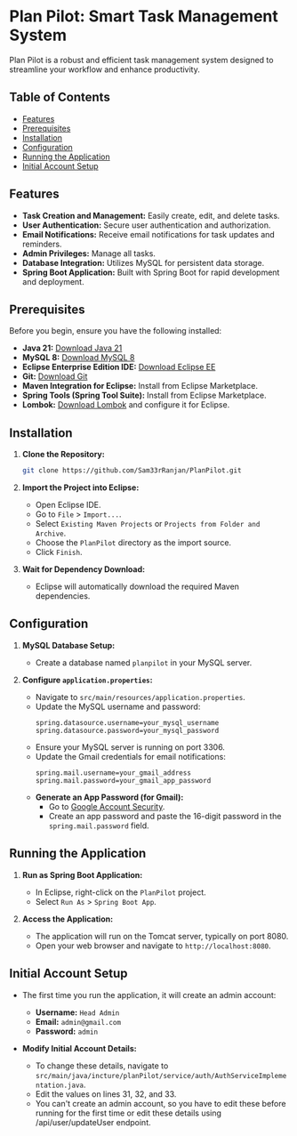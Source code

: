 # Plan Pilot: Smart Task Management System

Plan Pilot is a robust and efficient task management system designed to streamline your workflow and enhance productivity.

## Table of Contents

- [Features](#features)
- [Prerequisites](#prerequisites)
- [Installation](#installation)
- [Configuration](#configuration)
- [Running the Application](#running-the-application)
- [Initial Account Setup](#initial-account-setup)

## Features

- **Task Creation and Management:** Easily create, edit, and delete tasks.
- **User Authentication:** Secure user authentication and authorization.
- **Email Notifications:** Receive email notifications for task updates and reminders.
- **Admin Privileges:** Manage all tasks.
- **Database Integration:** Utilizes MySQL for persistent data storage.
- **Spring Boot Application:** Built with Spring Boot for rapid development and deployment.

## Prerequisites

Before you begin, ensure you have the following installed:

- **Java 21:** [Download Java 21](https://www.oracle.com/java/technologies/javase-jdk21-archive-downloads.html)
- **MySQL 8:** [Download MySQL 8](https://dev.mysql.com/downloads/mysql/)
- **Eclipse Enterprise Edition IDE:** [Download Eclipse EE](https://www.eclipse.org/downloads/packages/release/2023-12/r/eclipse-ide-enterprise-java-and-web-developers)
- **Git:** [Download Git](https://git-scm.com/downloads)
- **Maven Integration for Eclipse:** Install from Eclipse Marketplace.
- **Spring Tools (Spring Tool Suite):** Install from Eclipse Marketplace.
- **Lombok:** [Download Lombok](https://projectlombok.org/download) and configure it for Eclipse.

## Installation

1.  **Clone the Repository:**
    ```bash
    git clone https://github.com/Sam33rRanjan/PlanPilot.git
    ```

2.  **Import the Project into Eclipse:**
    -   Open Eclipse IDE.
    -   Go to `File` > `Import...`.
    -   Select `Existing Maven Projects` or `Projects from Folder and Archive`.
    -   Choose the `PlanPilot` directory as the import source.
    -   Click `Finish`.

3.  **Wait for Dependency Download:**
    -   Eclipse will automatically download the required Maven dependencies.

## Configuration

1.  **MySQL Database Setup:**
    -   Create a database named `planpilot` in your MySQL server.

2.  **Configure `application.properties`:**
    -   Navigate to `src/main/resources/application.properties`.
    -   Update the MySQL username and password:
        ```properties
        spring.datasource.username=your_mysql_username
        spring.datasource.password=your_mysql_password
        ```
    -   Ensure your MySQL server is running on port 3306.
    -   Update the Gmail credentials for email notifications:
        ```properties
        spring.mail.username=your_gmail_address
        spring.mail.password=your_gmail_app_password
        ```
    -   **Generate an App Password (for Gmail):**
        -   Go to [Google Account Security](https://myaccount.google.com/apppasswords).
        -   Create an app password and paste the 16-digit password in the `spring.mail.password` field.

## Running the Application

1.  **Run as Spring Boot Application:**
    -   In Eclipse, right-click on the `PlanPilot` project.
    -   Select `Run As` > `Spring Boot App`.

2.  **Access the Application:**
    -   The application will run on the Tomcat server, typically on port 8080.
    -   Open your web browser and navigate to `http://localhost:8080`.

## Initial Account Setup

-   The first time you run the application, it will create an admin account:
    -   **Username:** `Head Admin`
    -   **Email:** `admin@gmail.com`
    -   **Password:** `admin`

-   **Modify Initial Account Details:**
    -   To change these details, navigate to `src/main/java/incture/planPilot/service/auth/AuthServiceImplementation.java`.
    -   Edit the values on lines 31, 32, and 33.
    -   You can't create an admin account, so you have to edit these before running for the first time or edit these details using /api/user/updateUser endpoint.
